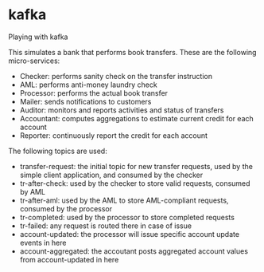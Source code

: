 # kafka
Playing with kafka

This simulates a bank that performs book transfers. These are the following micro-services:
- Checker: performs sanity check on the transfer instruction
- AML: performs anti-money laundry check
- Processor: performs the actual book transfer
- Mailer: sends notifications to customers
- Auditor: monitors and reports activities and status of transfers
- Accountant: computes aggregations to estimate current credit for each account
- Reporter: continuously report the credit for each account

The following topics are used:
  - transfer-request: the initial topic for new transfer requests, used by the simple client application, and consumed by the checker
  - tr-after-check: used by the checker to store valid requests, consumed by AML
  - tr-after-aml: used by the AML to store AML-compliant requests, consumed by the processor
  - tr-completed: used by the processor to store completed requests
  - tr-failed: any request is routed there in case of issue
  - account-updated: the processor will issue specific account update events in here
  - account-aggregated: the accoutant posts aggregated account values from account-updated in here
  
